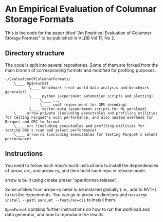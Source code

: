 # An Empirical Evaluation of Columnar Storage Formats

This is the code for the paper titled "An Empirical Evaluation of Columnar Storage Formats" to be published in VLDB Vol 17, No 2.

## Directory structure

The code is split into several repositories. Some of them are forked from the main branch of corresponding formats and modified for profiling purposes.

```
~/EvaluationOfColumnarFormats/
    \____ OpenFormat 
           \____ benchmark (real-world data analysis and benchmark generator)
           \____ python (experiment automation scripts and plotting)
                \____ ...
                \____ cudf (experiment for GPU decoding)
           \____ vector_data (experiment scripts for ML workload)
    \____ arrow-private (including executables and profiling utilities for testing Parquet's scan performance, and also nested overhead for Parquet and ORC to Arrow)
    \____ orc (including executables and profiling utilities for testing ORC's scan and select performance)
    \____ arrow-rs (including executables for testing Parquet's select performance)
```

## Instructions

You need to follow each repo's build instructions to install the dependencies of arrow, orc, and arrow-rs, and then build each repo in release mode.

arrow is built using cmake preset "openformat-release".

Some utilities from arrow-rs need to be installed globally (i.e., add to PATH) to run the experiments. You can go to arrow-rs directory and run `cargo install --path parquet --features=cli` to install them.

`OpenFormat` contains further instructions on how to run the workload and data generator, and how to reproduce the results.
